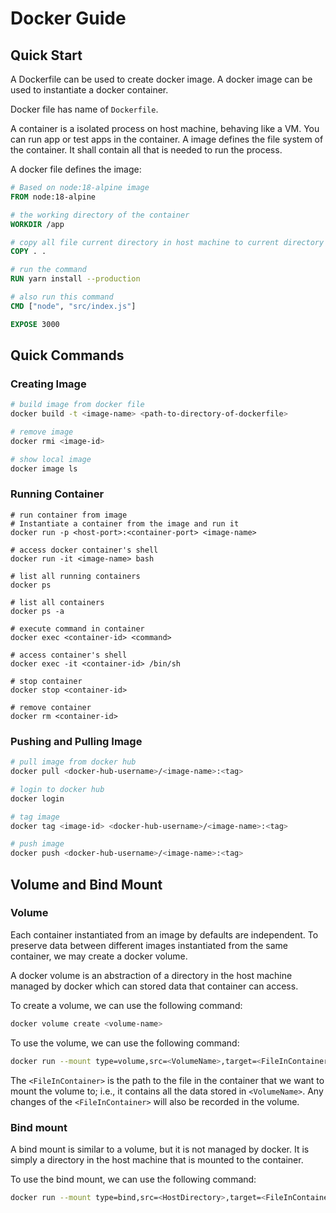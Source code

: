 # Docker Guide

## Quick Start

A Dockerfile can be used to create docker image. A docker image can be used to instantiate a docker container. 

Docker file has name of `Dockerfile`.

A container is a isolated process on host machine, behaving like a VM. You can run app or test apps in the container.
A image defines the file system of the container. It shall contain all that is needed to run the process. 

A docker file defines the image:

```dockerfile
# Based on node:18-alpine image
FROM node:18-alpine 

# the working directory of the container
WORKDIR /app 

# copy all file current directory in host machine to current directory of the container (/app)
COPY . . 

# run the command 
RUN yarn install --production 

# also run this command
CMD ["node", "src/index.js"] 

EXPOSE 3000
```

## Quick Commands

### Creating Image

```bash
# build image from docker file
docker build -t <image-name> <path-to-directory-of-dockerfile>

# remove image 
docker rmi <image-id> 

# show local image
docker image ls
```

### Running Container

```
# run container from image 
# Instantiate a container from the image and run it
docker run -p <host-port>:<container-port> <image-name> 

# access docker container's shell
docker run -it <image-name> bash

# list all running containers
docker ps

# list all containers
docker ps -a 

# execute command in container 
docker exec <container-id> <command> 

# access container's shell
docker exec -it <container-id> /bin/sh

# stop container 
docker stop <container-id> 

# remove container 
docker rm <container-id> 
```

### Pushing and Pulling Image

```bash
# pull image from docker hub 
docker pull <docker-hub-username>/<image-name>:<tag>

# login to docker hub
docker login

# tag image 
docker tag <image-id> <docker-hub-username>/<image-name>:<tag> 

# push image 
docker push <docker-hub-username>/<image-name>:<tag> 
```

## Volume and Bind Mount

### Volume 

Each container instantiated from an image by defaults are independent. To preserve data between different images instantiated from the same container, we may create a docker volume. 

A docker volume is an abstraction of a directory in the host machine managed by docker which can stored data that container can access.

To create a volume, we can use the following command:

```bash
docker volume create <volume-name>
```

To use the volume, we can use the following command:

```bash
docker run --mount type=volume,src=<VolumeName>,target=<FileInContainer> <image-name>
```

The `<FileInContainer>` is the path to the file in the container that we want to mount the volume to; i.e., it contains all the data stored in `<VolumeName>`. Any changes of the `<FileInContainer>` will also be recorded in the volume.

### Bind mount

A bind mount is similar to a volume, but it is not managed by docker. It is simply a directory in the host machine that is mounted to the container. 

To use the bind mount, we can use the following command:

```bash
docker run --mount type=bind,src=<HostDirectory>,target=<FileInContainer> <image-name>
```
